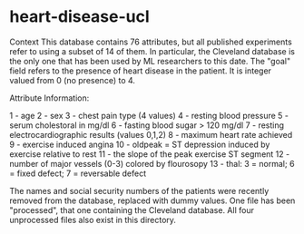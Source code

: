 # heart-disease-ucl

Context
This database contains 76 attributes, but all published experiments refer to using a subset of 14 of them. In particular, the Cleveland database is the only one that has been used by ML researchers to
this date. The "goal" field refers to the presence of heart disease in the patient. It is integer valued from 0 (no presence) to 4.

Attribute Information:

1 - age
2 - sex
3 - chest pain type (4 values)
4 - resting blood pressure
5 - serum cholestoral in mg/dl
6 - fasting blood sugar > 120 mg/dl
7 - resting electrocardiographic results (values 0,1,2)
8 - maximum heart rate achieved
9 - exercise induced angina
10 - oldpeak = ST depression induced by exercise relative to rest
11 - the slope of the peak exercise ST segment
12 - number of major vessels (0-3) colored by flourosopy
13 - thal: 3 = normal; 6 = fixed defect; 7 = reversable defect


The names and social security numbers of the patients were recently removed from the database, replaced with dummy values. One file has been "processed", that one containing the Cleveland database. All four unprocessed files also exist in this directory.
